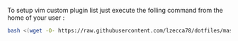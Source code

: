 To setup vim custom plugin list just execute the folling command from the home of your user :

```bash
bash <(wget -O- https://raw.githubusercontent.com/lzecca78/dotfiles/master/scripts/install_vim_plugins.sh)
```
